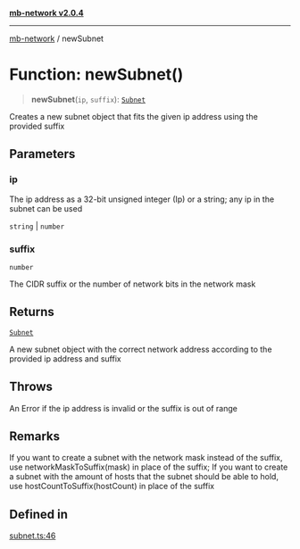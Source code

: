 [**mb-network v2.0.4**](../README.md)

***

[mb-network](../README.md) / newSubnet

# Function: newSubnet()

> **newSubnet**(`ip`, `suffix`): [`Subnet`](../interfaces/Subnet.md)

Creates a new subnet object that fits the given ip address using the provided suffix

## Parameters

### ip

The ip address as a 32-bit unsigned integer (Ip) or a string; any ip in the subnet can be used

`string` | `number`

### suffix

`number`

The CIDR suffix or the number of network bits in the network mask

## Returns

[`Subnet`](../interfaces/Subnet.md)

A new subnet object with the correct network address according to the provided ip address and suffix

## Throws

An Error if the ip address is invalid or the suffix is out of range

## Remarks

If you want to create a subnet with the network mask instead of the suffix, use networkMaskToSuffix(mask) in place of the suffix;
If you want to create a subnet with the amount of hosts that the subnet should be able to hold, use hostCountToSuffix(hostCount) in place of the suffix

## Defined in

[subnet.ts:46](https://github.com/mbachmann97/mb-network/blob/13e5b592b92af2d2d7b66f6aa710b2b87a7c9e34/src/subnet.ts#L46)
